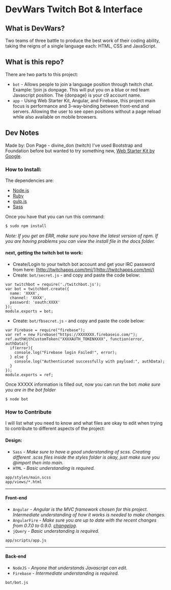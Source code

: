 # DevWars Twitch Bot & Interface

## What is DevWars?

 Two teams of three battle to produce the best work of their coding ability, taking the reigns of a single language each: HTML, CSS and JavaScript.

## What is this repo?

There are two parts to this project:

- `bot` - Allows people to join a language position through twitch chat. Example: !join js donpage. This will put you on a blue or red team Javascript position. The {donpage} is your c9 account name.
- `app` - Using Web Starter Kit, Angular, and Firebase, this project main focus is performance and 3-way-binding between front-end and servers. Allowing the user to see open positions without a page reload while also available on mobile browsers.

## Dev Notes

Made by: Don Page - divine_don (twitch)
I've used Bootstrap and Foundation before but wanted to try something new, [Web Starter Kit by Google](https://developers.google.com/web/starter-kit/).

### How to Install:

The dependencies are:
* [Node.js](http://nodejs.org)
* [Ruby](https://www.ruby-lang.org/)
* [gulp.js](http://gulpjs.com)
* [Sass](http://sass-lang.com/install)

Once you have that you can run this command:
```sh
$ sudo npm install
```
*Note: If you get an ERR, make sure you have the latest version of npm. If you are having problems you can view the install file in the docs folder.*

#### next, getting the twitch bot to work:
- Create/Login to your twitch bot account and get your IRC password from here: [http://twitchapps.com/tmi/](http://twitchapps.com/tmi/)
- Create: `bot/secret.js` - and copy and paste the code below:

```
var twitchbot = require('./twitchbot.js');
var bot = twitchbot.create({
  name: 'XXXX',
  channel: 'XXXX',
  password: 'oauth:XXXX'
});
module.exports = bot;
```

- Create: `bot/fbsecret.js` - and copy and paste the code below:
```
var Firebase = require("firebase");
var ref = new Firebase("https://XXXXXXX.firebaseio.com/");
ref.authWithCustomToken("XXXXAUTH_TOKENXXXX", function(error, authData){
  if(error){
    console.log("Firebase login Failed!", error);
  } else {
    console.log("Authenticated successfully with payload:", authData);
  }
});
module.exports = ref;
```

Once XXXXX information is filled out, now you can run the bot: *make sure you are in the bot folder*
```
$ node bot
```


### How to Contribute
I will list what you need to know and what files are okay to edit when trying to contribute to different aspects of the project:

#### Design: 
- `Sass` - *Make sure to have a good understanding of scss. Creating different .scss files inside the styles folder is okay, just make sure you @import then into main.*
- `HTML` - *Basic understanding is required.*
```
app/styles/main.scss
app/views/*.html
```

---

#### Front-end
- `Angular` - *Angular is the MVC framework chosen for this project. Intermediate understanding of how it works is needed to make changes.*
- `AngularFire` - *Make sure you are up to date with the recent changes from 0.7.0 to 0.9.0. [changelog](https://www.firebase.com/docs/web/libraries/angular/changelog.html).*
- `jQuery` - *Basic understanding is required.*
```
app/scripts/app.js
```

---

#### Back-end
- `NodeJS` - *Anyone that understands Javascript can edit.*
- `Firebase` - *Intermediate understanding is required.*
```
bot/bot.js
```







